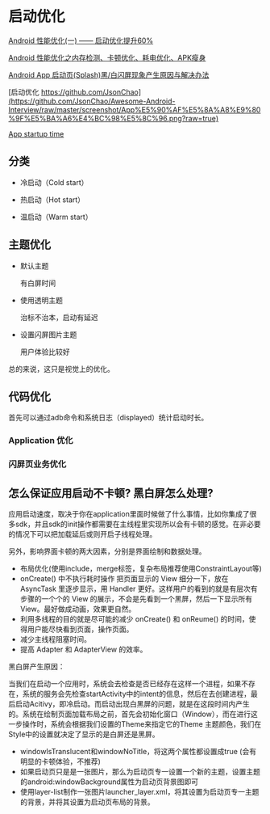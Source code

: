 # 启动优化

[Android 性能优化(一) —— 启动优化提升60%](https://blog.csdn.net/qian520ao/article/details/81908505)

[Android 性能优化之内存检测、卡顿优化、耗电优化、APK瘦身](https://blog.csdn.net/csdn_aiyang/article/details/74989318)

[Android App 启动页(Splash)黑/白闪屏现象产生原因与解决办法](https://blog.csdn.net/zivensonice/article/details/51691136)

[启动优化 https://github.com/JsonChao](https://github.com/JsonChao/Awesome-Android-Interview/raw/master/screenshot/App%E5%90%AF%E5%8A%A8%E9%80%9F%E5%BA%A6%E4%BC%98%E5%8C%96.png?raw=true)

[App startup time](https://developer.android.google.cn/topic/performance/vitals/launch-time)

## 分类

* 冷启动（Cold start）

* 热启动（Hot start）

* 温启动（Warm start）

## 主题优化

* 默认主题

  有白屏时间

* 使用透明主题

  治标不治本，启动有延迟

* 设置闪屏图片主题

  用户体验比较好

总的来说，这只是视觉上的优化。

## 代码优化

首先可以通过adb命令和系统日志（displayed）统计启动时长。

### Application 优化
### 闪屏页业务优化

## 怎么保证应用启动不卡顿? 黑白屏怎么处理?

应用启动速度，取决于你在application里面时候做了什么事情，比如你集成了很多sdk，并且sdk的init操作都需要在主线程里实现所以会有卡顿的感觉。在非必要的情况下可以把加载延后或则开启子线程处理。

另外，影响界面卡顿的两大因素，分别是界面绘制和数据处理。

* 布局优化(使用include，merge标签，复杂布局推荐使用ConstraintLayout等)
* onCreate() 中不执行耗时操作 把页面显示的 View 细分一下，放在 AsyncTask 里逐步显示，用 Handler 更好。这样用户的看到的就是有层次有步骤的一个个的 View 的展示，不会是先看到一个黑屏，然后一下显示所有 View。最好做成动画，效果更自然。
* 利用多线程的目的就是尽可能的减少 onCreate() 和 onReume() 的时间，使得用户能尽快看到页面，操作页面。
* 减少主线程阻塞时间。
* 提高 Adapter 和 AdapterView 的效率。

黑白屏产生原因：

当我们在启动一个应用时，系统会去检查是否已经存在这样一个进程，如果不存在，系统的服务会先检查startActivity中的intent的信息，然后在去创建进程，最后启动Acitivy，即冷启动。而启动出现白黑屏的问题，就是在这段时间内产生的。系统在绘制页面加载布局之前，首先会初始化窗口（Window），而在进行这一步操作时，系统会根据我们设置的Theme来指定它的Theme 主题颜色，我们在Style中的设置就决定了显示的是白屏还是黑屏。

* windowIsTranslucent和windowNoTitle，将这两个属性都设置成true (会有明显的卡顿体验，不推荐)
* 如果启动页只是是一张图片，那么为启动页专一设置一个新的主题，设置主题的android:windowBackground属性为启动页背景图即可
* 使用layer-list制作一张图片launcher_layer.xml，将其设置为启动页专一主题的背景，并将其设置为启动页布局的背景。